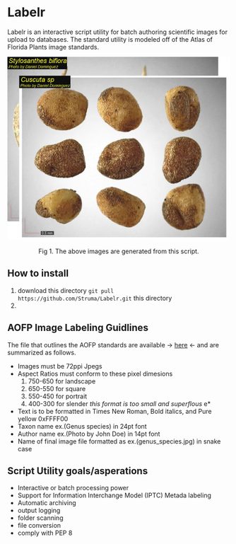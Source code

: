 # Labelr
Labelr is an interactive script utility for batch authoring scientific images for upload to databases. The standard utility is modeled off of the Atlas of Florida Plants image standards.

<p align="center">
  <img src="https://raw.githubusercontent.com/Struma/Labelr/master/ref/Seed_example.png" alt="example_imgs"/>
  
</p>
<p align="center"> Fig 1. The above images are generated from this script. </p>

How to install
------

1. download this directory `git pull https://github.com/Struma/Labelr.git` this directory
2.  
 




AOFP Image Labeling Guidlines
------

The file that outlines the AOFP standards are available ->
[here](https://github.com/Struma/Labelr/blob/master/ref/Live%20plant%20photo%20instructions%20for%20the%20Atlas.doc) <- and are summarized as follows.

* Images must be 72ppi Jpegs
* Aspect Ratios must conform to these pixel dimesions
  1. 750-650 for landscape
  2. 650-550 for square
  3. 550-450 for portrait
  4. 400-300 for slender *this format is too small and superflous*
  e* 
* Text is to be formatted in Times New Roman, Bold italics, and Pure yellow 0xFFFF00
* Taxon name ex.(Genus species) in 24pt font
* Author name ex.(Photo by John Doe) in 14pt font
* Name of final image file formatted as ex.(genus_species.jpg) in snake case

Script Utility goals/asperations
------
* Interactive or batch processing power
* Support for Information Interchange Model (IPTC) Metada labeling
* Automatic archiving
* output logging
* folder scanning
* file conversion
* comply with PEP 8

